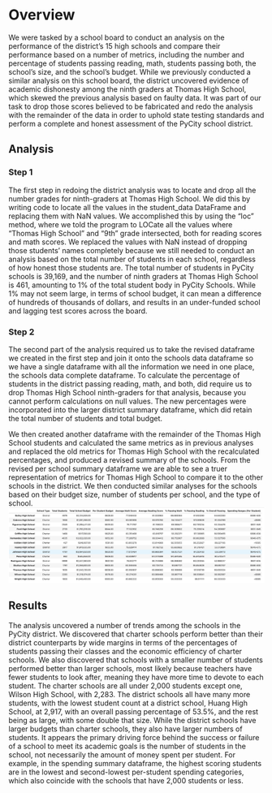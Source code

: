 # Overview
We were tasked by a school board to conduct an analysis on the performance of the district’s 15 high schools and compare their performance based on a number of metrics, including the number and percentage of students passing reading, math, students passing both, the school’s size, and the school’s budget. While we previously conducted a similar analysis on this school board, the district uncovered evidence of academic dishonesty among the ninth graders at Thomas High School, which skewed the previous analysis based on faulty data. It was part of our task to drop those scores believed to be fabricated and redo the analysis with the remainder of the data in order to uphold state testing standards and perform a complete and honest assessment of the PyCity school district. 

## Analysis
### Step 1
The first step in redoing the district analysis was to locate and drop all the number grades for ninth-graders at Thomas High School. We did this by writing code to locate all the values in the student_data DataFrame and replacing them with NaN values. We accomplished this by using the “loc” method, where we told the program to LOCate all the values where “Thomas High School” and “9th” grade intersected, both for reading scores and math scores. We replaced the values with NaN instead of dropping those students’ names completely because we still needed to conduct an analysis based on the total number of students in each school, regardless of how honest those students are. The total number of students in PyCity schools is 39,169, and the number of ninth graders at Thomas High School is 461, amounting to 1% of the total student body in PyCity Schools. While 1% may not seem large, in terms of school budget, it can mean a difference of hundreds of thousands of dollars, and results in an under-funded school and lagging test scores across the board. 

### Step 2
The second part of the analysis required us to take the revised dataframe we created in the first step and join it onto the schools data dataframe so we have a single dataframe with all the information we need in one place, the schools data complete dataframe. To calculate the percentage of students in the district passing reading, math, and both, did require us to drop Thomas High School ninth-graders for that analysis, because you cannot perform calculations on null values. The new percentages were incorporated into the larger district summary dataframe, which did retain the total number of students and total budget. 

We then created another dataframe with the remainder of the Thomas High School students and calculated the same metrics as in previous analyses and replaced the old metrics for Thomas High School with the recalculated percentages, and produced a revised summary of the schools. From the revised per school summary dataframe we are able to see a truer representation of metrics for Thomas High School to compare it to the other schools in the district. We then conducted similar analyses for the schools based on their budget size, number of students per school, and the type of school. ![This is an image](https://github.com/BartBachrach/School_District_Analysis/blob/main/Challenge%20pictures/Per%20School%20Summary%20DF.png)

## Results
The analysis uncovered a number of trends among the schools in the PyCity district. We discovered that charter schools perform better than their district counterparts by wide margins in terms of the percentages of students passing their classes and the economic efficiency of charter schools. We also discovered that schools with a smaller number of students performed better than larger schools, most likely because teachers have fewer students to look after, meaning they have more time to devote to each student. The charter schools are all under 2,000 students except one, Wilson High School, with 2,283. The district schools all have many more students, with the lowest student count at a district school, Huang High School, at 2,917, with an overall passing percentage of 53.5%, and the rest being as large, with some double that size. While the district schools have larger budgets than charter schools, they also have larger numbers of students. It appears the primary driving force behind the success or failure of a school to meet its academic goals is the number of students in the school, not necessarily the amount of money spent per student. For example, in the spending summary dataframe, the highest scoring students are in the lowest and second-lowest per-student spending categories, which also coincide with the schools that have 2,000 students or less. 
